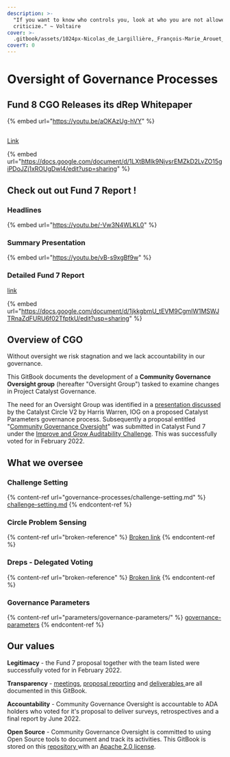 ```yaml
---
description: >-
  "If you want to know who controls you, look at who you are not allowed to
  criticize." ~ Voltaire
cover: >-
  .gitbook/assets/1024px-Nicolas_de_Largillière,_François-Marie_Arouet_dit_Voltaire_adjusted.png
coverY: 0
---
```


# Oversight of Governance Processes

## Fund 8 CGO Releases its dRep Whitepaper

{% embed url="https://youtu.be/aOKAzUg-hVY" %}

##

##

[Link](https://docs.google.com/document/d/1LXtBMIk9NjvsrEMZkD2LvZO15giPDoJZj1xROUgDwl4/edit?usp=sharing)&#x20;

{% embed url="https://docs.google.com/document/d/1LXtBMIk9NjvsrEMZkD2LvZO15giPDoJZj1xROUgDwl4/edit?usp=sharing" %}

## Check out out Fund 7 Report !

### Headlines

{% embed url="https://youtu.be/-Vw3N4WLKL0" %}

### Summary Presentation

{% embed url="https://youtu.be/vB-s9xgBf9w" %}

### Detailed Fund 7 Report

[link](https://docs.google.com/document/d/1jkkgbmU\_tEVM9CgmlW1MSWJTRnaZdFURU6f02TfptkU/edit?usp=sharing)

{% embed url="https://docs.google.com/document/d/1jkkgbmU_tEVM9CgmlW1MSWJTRnaZdFURU6f02TfptkU/edit?usp=sharing" %}

## Overview of CGO



Without oversight we risk stagnation and we lack accountability in our governance.

This GitBook documents the development of a **Community Governance Oversight group** (hereafter "Oversight Group") tasked to examine changes in Project Catalyst Governance.

The need for an Oversight Group was identified in a [presentation ](https://quality-assurance-dao.gitbook.io/catalyst-circle-oversight-v2/meetings/meeting-2-november-25th-2021#presentation-slides)[discussed ](https://quality-assurance-dao.gitbook.io/catalyst-circle-oversight-v2/meetings/meeting-2-november-25th-2021#harris-warren-presentation-on-catalyst-parameters-governance-process-29-22)by the Catalyst Circle V2 by Harris Warren, IOG on a proposed Catalyst Parameters governance process. Subsequently a proposal entitled "[Community Governance Oversight](https://cardano.ideascale.com/c/idea/383517)" was submitted in Catalyst Fund 7 under the [Improve and Grow Auditability Challenge](https://cardano.ideascale.com/c/campaigns/26253/about). This was successfully voted for in February 2022.

## What we oversee

### Challenge Setting

{% content-ref url="governance-processes/challenge-setting.md" %}
[challenge-setting.md](governance-processes/challenge-setting.md)
{% endcontent-ref %}

### Circle Problem Sensing

{% content-ref url="broken-reference" %}
[Broken link](broken-reference)
{% endcontent-ref %}

### Dreps - Delegated Voting

{% content-ref url="broken-reference" %}
[Broken link](broken-reference)
{% endcontent-ref %}

### Governance Parameters

{% content-ref url="parameters/governance-parameters/" %}
[governance-parameters](parameters/governance-parameters/)
{% endcontent-ref %}

## Our values

**Legitimacy** - the Fund 7 proposal together with the team listed were successfully voted for in February 2022.

**Transparency** - [meetings](https://quality-assurance-dao.gitbook.io/community-governance-oversight/project-management/meetings-and-town-halls), [proposal reporting](https://quality-assurance-dao.gitbook.io/community-governance-oversight/proposal-reporting/proposal/f7-monthly-reports) and [deliverables ](https://quality-assurance-dao.gitbook.io/community-governance-oversight/governance-processes/overview)are all documented in this GitBook.

**Accountability** - Community Governance Oversight is accountable to ADA holders who voted for it's proposal to deliver surveys, retrospectives and a final report by June 2022.

**Open Source** - Community Governance Oversight is committed to using Open Source tools to document and track its activities. This GitBook is stored on this [repository ](https://github.com/Catalyst-Auditing/Community-Governance-Oversight)with an [Apache 2.0 license](LICENSE.md).
